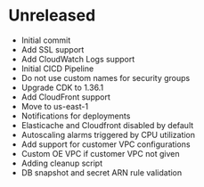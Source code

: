 # Unreleased

* Initial commit
* Add SSL support
* Add CloudWatch Logs support
* Initial CICD Pipeline
* Do not use custom names for security groups
* Upgrade CDK to 1.36.1
* Add CloudFront support
* Move to us-east-1
* Notifications for deployments
* Elasticache and Cloudfront disabled by default
* Autoscaling alarms triggered by CPU utilization
* Add support for customer VPC configurations
* Custom OE VPC if customer VPC not given
* Adding cleanup script
* DB snapshot and secret ARN rule validation
